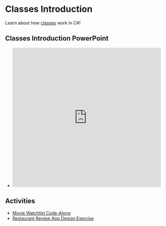 # Classes Introduction
Learn about how [classes](https://docs.microsoft.com/en-us/dotnet/csharp/programming-guide/classes-and-structs/classes) work in C#!

## Classes Introduction PowerPoint
- <iframe src='https://view.officeapps.live.com/op/embed.aspx?src=https://hylandtechclub.com/cs-102/Classes/ClassesIntro.pptx' width='100%' height='450px' frameborder='0'></iframe>

## Activities
- [Movie Watchlist Code-Along](MovieWatchlistCodeAlong.md)
- [Restaurant Review App Design Exercise](RestaurantClass.md)